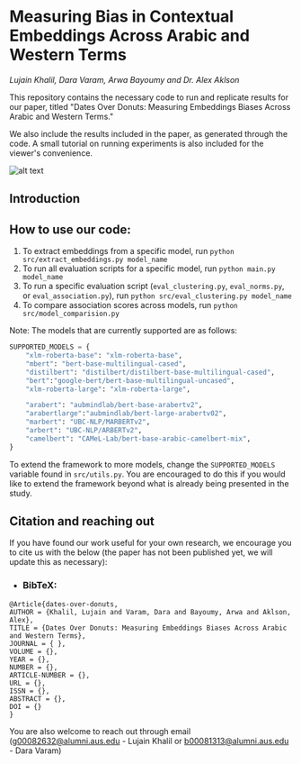 # Measuring Bias in Contextual Embeddings Across Arabic and Western Terms
_Lujain Khalil, Dara Varam, Arwa Bayoumy and Dr. Alex Aklson_

This repository contains the necessary code to run and replicate results for our paper, titled "Dates Over Donuts: Measuring Embeddings Biases Across Arabic and Western Terms."

We also include the results included in the paper, as generated through the code. A small tutorial on running experiments is also included for the viewer's convenience. 

![alt text](https://github.com/lujain-khalil/MLR503-Project/blob/main/Figures/MLR503%20System%20Overview.png)

## Introduction

## How to use our code:
1. To extract embeddings from a specific model, run ```python src/extract_embeddings.py model_name```
2. To run all evaluation scripts for a specific model, run ```python main.py model_name```
3. To run a specific evaluation script (```eval_clustering.py```, ```eval_norms.py```, or ```eval_association.py```), run ```python src/eval_clustering.py model_name```
4. To compare association scores across models, run ```python src/model_comparision.py```

Note: The models that are currently supported are as follows:

```python
SUPPORTED_MODELS = {
    "xlm-roberta-base": "xlm-roberta-base",
    "mbert": "bert-base-multilingual-cased",
    "distilbert": "distilbert/distilbert-base-multilingual-cased",
    "bert":"google-bert/bert-base-multilingual-uncased",
    "xlm-roberta-large": "xlm-roberta-large",

    "arabert": "aubmindlab/bert-base-arabertv2",  
    "arabertlarge":"aubmindlab/bert-large-arabertv02",
    "marbert": "UBC-NLP/MARBERTv2",
    "arbert": "UBC-NLP/ARBERTv2", 
    "camelbert": "CAMeL-Lab/bert-base-arabic-camelbert-mix",
}
```
To extend the framework to more models, change the ```SUPPORTED_MODELS``` variable found in ```src/utils.py```. You are encouraged to do this if you would like to extend the framework beyond what is already being presented in the study. 



## Citation and reaching out
If you have found our work useful for your own research, we encourage you to cite us with the below (the paper has not been published yet, we will update this as necessary): 

- ### BibTeX:


```
@Article{dates-over-donuts,
AUTHOR = {Khalil, Lujain and Varam, Dara and Bayoumy, Arwa and Aklson, Alex},
TITLE = {Dates Over Donuts: Measuring Embeddings Biases Across Arabic and Western Terms},
JOURNAL = { },
VOLUME = {},
YEAR = {},
NUMBER = {},
ARTICLE-NUMBER = {},
URL = {},
ISSN = {},
ABSTRACT = {},
DOI = {}
}
```

You are also welcome to reach out through email (g00082632@alumni.aus.edu - Lujain Khalil or b00081313@alumni.aus.edu - Dara Varam)
